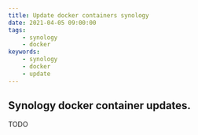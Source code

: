```yaml
---
title: Update docker containers synology
date: 2021-04-05 09:00:00
tags:
    - synology
    - docker
keywords:
    - synology
    - docker
    - update
---
```

## Synology docker container updates.

TODO
